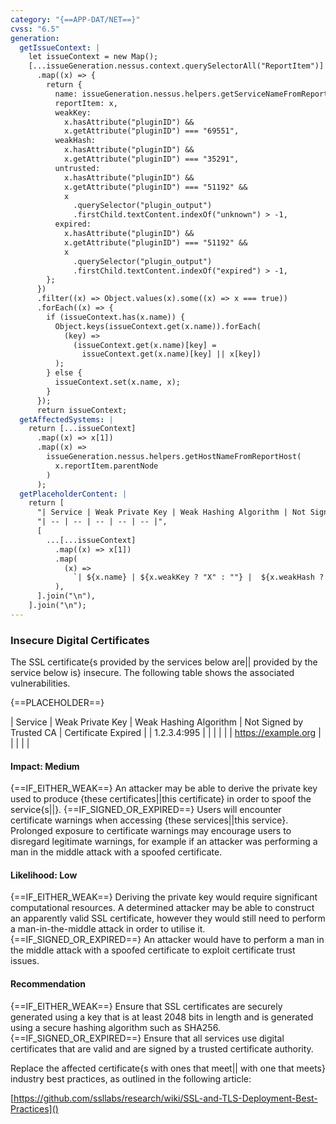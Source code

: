 ```yaml
---
category: "{==APP-DAT/NET==}"
cvss: "6.5"
generation:
  getIssueContext: |
    let issueContext = new Map();
    [...issueGeneration.nessus.context.querySelectorAll("ReportItem")]
      .map((x) => {
        return {
          name: issueGeneration.nessus.helpers.getServiceNameFromReportItem(x),
          reportItem: x,
          weakKey:
            x.hasAttribute("pluginID") &&
            x.getAttribute("pluginID") === "69551",
          weakHash:
            x.hasAttribute("pluginID") &&
            x.getAttribute("pluginID") === "35291",
          untrusted:
            x.hasAttribute("pluginID") &&
            x.getAttribute("pluginID") === "51192" &&
            x
              .querySelector("plugin_output")
              .firstChild.textContent.indexOf("unknown") > -1,
          expired:
            x.hasAttribute("pluginID") &&
            x.getAttribute("pluginID") === "51192" &&
            x
              .querySelector("plugin_output")
              .firstChild.textContent.indexOf("expired") > -1,
        };
      })
      .filter((x) => Object.values(x).some((x) => x === true))
      .forEach((x) => {
        if (issueContext.has(x.name)) {
          Object.keys(issueContext.get(x.name)).forEach(
            (key) =>
              (issueContext.get(x.name)[key] =
                issueContext.get(x.name)[key] || x[key])
          );
        } else {
          issueContext.set(x.name, x);
        }
      });
      return issueContext;
  getAffectedSystems: |
    return [...issueContext]
      .map((x) => x[1])
      .map((x) =>
        issueGeneration.nessus.helpers.getHostNameFromReportHost(
          x.reportItem.parentNode
        )
      );
  getPlaceholderContent: |
    return [
      "| Service | Weak Private Key | Weak Hashing Algorithm | Not Signed by Trusted CA | Certificate Expired |",
      "| -- | -- | -- | -- | -- |",
      [
        ...[...issueContext]
          .map((x) => x[1])
          .map(
            (x) =>
              `| ${x.name} | ${x.weakKey ? "X" : ""} |  ${x.weakHash ? "X" : ""} |  ${x.untrusted ? "X" : ""} |  ${x.expired ? "X" : ""} |`
          ),
      ].join("\n"),
    ].join("\n");
---
```

### Insecure Digital Certificates
The SSL certificate{s provided by the services below are|| provided by the service below is} insecure. The following table shows the associated vulnerabilities.

{==PLACEHOLDER==}

| Service | Weak Private Key | Weak Hashing Algorithm | Not Signed by Trusted CA | Certificate Expired |
| 1.2.3.4:995 | | | | |
| https://example.org | | | | |
#### Impact: Medium
{==IF_EITHER_WEAK==} An attacker may be able to derive the private key used to produce {these certificates||this certificate} in order to spoof the service{s||}.
{==IF_SIGNED_OR_EXPIRED==} Users will encounter certificate warnings when accessing {these services||this service}. Prolonged exposure to certificate warnings may encourage users to disregard legitimate warnings, for example if an attacker was performing a man in the middle attack with a spoofed certificate.
#### Likelihood: Low
{==IF_EITHER_WEAK==} Deriving the private key would require significant computational resources. A determined attacker may be able to construct an apparently valid SSL certificate, however they would still need to perform a man-in-the-middle attack in order to utilise it.
{==IF_SIGNED_OR_EXPIRED==} An attacker would have to perform a man in the middle attack with a spoofed certificate to exploit certificate trust issues.
#### Recommendation
{==IF_EITHER_WEAK==} Ensure that SSL certificates are securely generated using a key that is at least 2048 bits in length and is generated using a secure hashing algorithm such as SHA256.
{==IF_SIGNED_OR_EXPIRED==} Ensure that all services use digital certificates that are valid and are signed by a trusted certificate authority.

Replace the affected certificate{s with ones that meet|| with one that meets} industry best practices, as outlined in the following article:

[https://github.com/ssllabs/research/wiki/SSL-and-TLS-Deployment-Best-Practices]()
